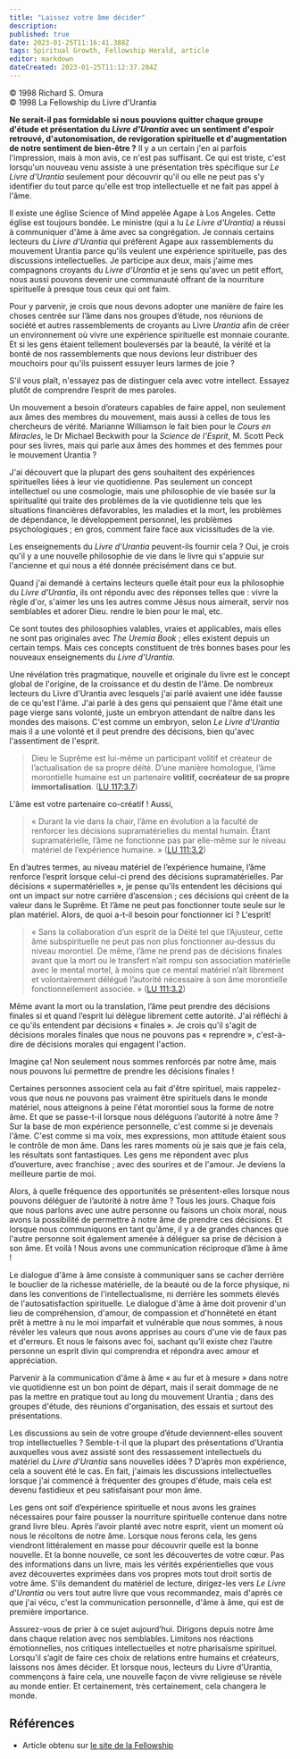 ```yaml
---
title: "Laissez votre âme décider"
description: 
published: true
date: 2023-01-25T11:16:41.388Z
tags: Spiritual Growth, Fellowship Herald, article
editor: markdown
dateCreated: 2023-01-25T11:12:37.284Z
---
```


<p class="v-card v-sheet theme--light grey lighten-3 px-2">© 1998 Richard S. Omura<br>© 1998 La Fellowship du Livre d'Urantia</p>


**Ne serait-il pas formidable si nous pouvions quitter chaque groupe d'étude et présentation du *Livre d'Urantia* avec un sentiment d'espoir retrouvé, d'autonomisation, de revigoration spirituelle et d'augmentation de notre sentiment de bien-être ?** Il y a un certain j'en ai parfois l'impression, mais à mon avis, ce n'est pas suffisant. Ce qui est triste, c'est lorsqu'un nouveau venu assiste à une présentation très spécifique sur *Le Livre d'Urantia* seulement pour découvrir qu'il ou elle ne peut pas s'y identifier du tout parce qu'elle est trop intellectuelle et ne fait pas appel à l'âme.

Il existe une église Science of Mind appelée Agape à Los Angeles. Cette église est toujours bondée. Le ministre (qui a lu *Le Livre d'Urantia)* a réussi à communiquer d'âme à âme avec sa congrégation. Je connais certains lecteurs du *Livre d'Urantia* qui préfèrent Agape aux rassemblements du mouvement Urantia parce qu'ils veulent une expérience spirituelle, pas des discussions intellectuelles. Je participe aux deux, mais j'aime mes compagnons croyants du *Livre d'Urantia* et je sens qu'avec un petit effort, nous aussi pouvons devenir une communauté offrant de la nourriture spirituelle à presque tous ceux qui ont faim.

Pour y parvenir, je crois que nous devons adopter une manière de faire les choses centrée sur l’âme dans nos groupes d’étude, nos réunions de société et autres rassemblements de croyants au Livre *Urantia* afin de créer un environnement où vivre une expérience spirituelle est monnaie courante. Et si les gens étaient tellement bouleversés par la beauté, la vérité et la bonté de nos rassemblements que nous devions leur distribuer des mouchoirs pour qu'ils puissent essuyer leurs larmes de joie ?

S'il vous plaît, n'essayez pas de distinguer cela avec votre intellect. Essayez plutôt de comprendre l’esprit de mes paroles.

Un mouvement a besoin d’orateurs capables de faire appel, non seulement aux âmes des membres du mouvement, mais aussi à celles de tous les chercheurs de vérité. Marianne Williamson le fait bien pour le *Cours en Miracles*, le Dr Michael Beckwith pour la *Science de l'Esprit*, M. Scott Peck pour ses livres, mais qui parle aux âmes des hommes et des femmes pour le mouvement Urantia ?

J'ai découvert que la plupart des gens souhaitent des expériences spirituelles liées à leur vie quotidienne. Pas seulement un concept intellectuel ou une cosmologie, mais une philosophie de vie basée sur la spiritualité qui traite des problèmes de la vie quotidienne tels que les situations financières défavorables, les maladies et la mort, les problèmes de dépendance, le développement personnel, les problèmes psychologiques ; en gros, comment faire face aux vicissitudes de la vie.

Les enseignements du *Livre d'Urantia* peuvent-ils fournir cela ? Oui, je crois qu'il y a une nouvelle philosophie de vie dans le livre qui s'appuie sur l'ancienne et qui nous a été donnée précisément dans ce but.

Quand j'ai demandé à certains lecteurs quelle était pour eux la philosophie du *Livre d'Urantia*, ils ont répondu avec des réponses telles que : vivre la règle d'or, s'aimer les uns les autres comme Jésus nous aimerait, servir nos semblables et adorer Dieu. rendre le bien pour le mal, etc.

Ce sont toutes des philosophies valables, vraies et applicables, mais elles ne sont pas originales avec *The Uremia Book* ; elles existent depuis un certain temps. Mais ces concepts constituent de très bonnes bases pour les nouveaux enseignements du *Livre d'Urantia.*

Une révélation très pragmatique, nouvelle et originale du livre est le concept global de l'origine, de la croissance et du destin de l'âme. De nombreux lecteurs du Livre d'Urantia avec lesquels j'ai parlé avaient une idée fausse de ce qu'est l'âme. J'ai parlé à des gens qui pensaient que l'âme était une page vierge sans volonté, juste un embryon attendant de naître dans les mondes des maisons. C'est comme un embryon, selon *Le Livre d'Urantia* mais il a une volonté et il peut prendre des décisions, bien qu'avec l'assentiment de l'esprit.

> Dieu le Suprême est lui-même un participant volitif et créateur de l’actualisation de sa propre déité. D’une manière homologue, l’âme morontielle humaine est un partenaire **volitif, cocréateur de sa propre immortalisation**. ([LU 117:3.7](/fr/The_Urantia_Book/117#p3_7))

L'âme est votre partenaire co-créatif ! Aussi,

> « Durant la vie dans la chair, l’âme en évolution a la faculté de renforcer les décisions supramatérielles du mental humain. Étant supramatérielle, l’âme ne fonctionne pas par elle-même sur le niveau matériel de l’expérience humaine. » ([LU 111:3.2](/fr/The_Urantia_Book/111#p3_2))

En d’autres termes, au niveau matériel de l’expérience humaine, l’âme renforce l’esprit lorsque celui-ci prend des décisions supramatérielles. Par décisions « supermatérielles », je pense qu’ils entendent les décisions qui ont un impact sur notre carrière d’ascension ; ces décisions qui créent de la valeur dans le Suprême. Et l’âme ne peut pas fonctionner toute seule sur le plan matériel. Alors, de quoi a-t-il besoin pour fonctionner ici ? L'esprit!

> « Sans la collaboration d’un esprit de la Déité tel que l’Ajusteur, cette âme subspirituelle ne peut pas non plus fonctionner au-dessus du niveau morontiel. De même, l’âme ne prend pas de décisions finales avant que la mort ou le transfert n’ait rompu son association matérielle avec le mental mortel, à moins que ce mental matériel n’ait librement et volontairement délégué l’autorité nécessaire à son âme morontielle fonctionnellement associée. » ([LU 111:3.2](/fr/The_Urantia_Book/111#p3_2))

Même avant la mort ou la translation, l’âme peut prendre des décisions finales si et quand l’esprit lui délègue librement cette autorité. J'ai réfléchi à ce qu'ils entendent par décisions « finales ». Je crois qu'il s'agit de décisions morales finales que nous ne pouvons pas « reprendre », c'est-à-dire de décisions morales qui engagent l'action.

Imagine ça! Non seulement nous sommes renforcés par notre âme, mais nous pouvons lui permettre de prendre les décisions finales !

Certaines personnes associent cela au fait d'être spirituel, mais rappelez-vous que nous ne pouvons pas vraiment être spirituels dans le monde matériel, nous atteignons à peine l'état morontiel sous la forme de notre âme. Et que se passe-t-il lorsque nous déléguons l’autorité à notre âme ? Sur la base de mon expérience personnelle, c'est comme si je devenais l'âme. C'est comme si ma voix, mes expressions, mon attitude étaient sous le contrôle de mon âme. Dans les rares moments où je sais que je fais cela, les résultats sont fantastiques. Les gens me répondent avec plus d’ouverture, avec franchise ; avec des sourires et de l'amour. Je deviens la meilleure partie de moi.

Alors, à quelle fréquence des opportunités se présentent-elles lorsque nous pouvons déléguer de l’autorité à notre âme ? Tous les jours. Chaque fois que nous parlons avec une autre personne ou faisons un choix moral, nous avons la possibilité de permettre à notre âme de prendre ces décisions. Et lorsque nous communiquons en tant qu'âme, il y a de grandes chances que l'autre personne soit également amenée à déléguer sa prise de décision à son âme. Et voilà ! Nous avons une communication réciproque d’âme à âme !

Le dialogue d'âme à âme consiste à communiquer sans se cacher derrière le bouclier de la richesse matérielle, de la beauté ou de la force physique, ni dans les conventions de l'intellectualisme, ni derrière les sommets élevés de l'autosatisfaction spirituelle. Le dialogue d'âme à âme doit provenir d'un lieu de compréhension, d'amour, de compassion et d'honnêteté en étant prêt à mettre à nu le moi imparfait et vulnérable que nous sommes, à nous révéler les valeurs que nous avons apprises au cours d'une vie de faux pas et d'erreurs. Et nous le faisons avec foi, sachant qu’il existe chez l’autre personne un esprit divin qui comprendra et répondra avec amour et appréciation.

Parvenir à la communication d'âme à âme « au fur et à mesure » dans notre vie quotidienne est un bon point de départ, mais il serait dommage de ne pas la mettre en pratique tout au long du mouvement Urantia ; dans des groupes d'étude, des réunions d'organisation, des essais et surtout des présentations.

Les discussions au sein de votre groupe d’étude deviennent-elles souvent trop intellectuelles ? Semble-t-il que la plupart des présentations d'Urantia auxquelles vous avez assisté sont des ressassement intellectuels du matériel du *Livre d'Urantia* sans nouvelles idées ? D’après mon expérience, cela a souvent été le cas. En fait, j'aimais les discussions intellectuelles lorsque j'ai commencé à fréquenter des groupes d'étude, mais cela est devenu fastidieux et peu satisfaisant pour mon âme.

Les gens ont soif d’expérience spirituelle et nous avons les graines nécessaires pour faire pousser la nourriture spirituelle contenue dans notre grand livre bleu. Après l’avoir planté avec notre esprit, vient un moment où nous le récoltons de notre âme. Lorsque nous ferons cela, les gens viendront littéralement en masse pour découvrir quelle est la bonne nouvelle. Et la bonne nouvelle, ce sont les découvertes de votre cœur. Pas des informations dans un livre, mais les vérités expérientielles que vous avez découvertes exprimées dans vos propres mots tout droit sortis de votre âme. S'ils demandent du matériel de lecture, dirigez-les vers *Le Livre d'Urantia* ou vers tout autre livre que vous recommandez, mais d'après ce que j'ai vécu, c'est la communication personnelle, d'âme à âme, qui est de première importance.

Assurez-vous de prier à ce sujet aujourd’hui. Dirigons depuis notre âme dans chaque relation avec nos semblables. Limitons nos réactions émotionnelles, nos critiques intellectuelles et notre pharisaïsme spirituel. Lorsqu’il s’agit de faire ces choix de relations entre humains et créateurs, laissons nos âmes décider. Et lorsque nous, lecteurs du Livre d’Urantia, commençons à faire cela, une nouvelle façon de vivre religieuse se révèle au monde entier. Et certainement, très certainement, cela changera le monde.

## Références

- Article obtenu sur [le site de la Fellowship](https://urantia-book.org/archive/newsletters/herald/)

